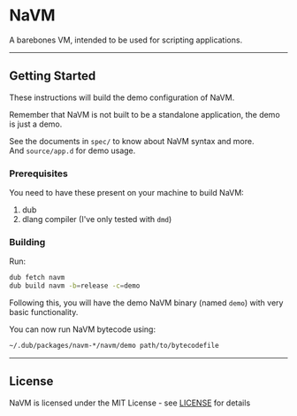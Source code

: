 # NaVM
A barebones VM, intended to be used for scripting applications.  

---

## Getting Started
These instructions will build the demo configuration of NaVM.  
  
Remember that NaVM is not built to be a standalone application, the demo is just a demo.  

See the documents in `spec/` to know about NaVM syntax and more.  
And `source/app.d` for demo usage.

### Prerequisites
You need to have these present on your machine to build NaVM:

1. dub
2. dlang compiler (I've only tested with `dmd`)

### Building
Run:
```bash
dub fetch navm
dub build navm -b=release -c=demo
```
Following this, you will have the demo NaVM binary (named `demo`) with very basic functionality.  

You can now run NaVM bytecode using:  
```bash
~/.dub/packages/navm-*/navm/demo path/to/bytecodefile
```

---

## License
NaVM is licensed under the MIT License - see [LICENSE](LICENSE) for details